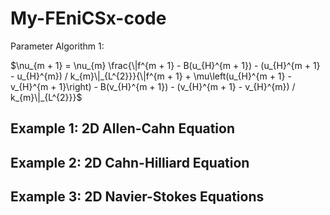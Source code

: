 # My-FEniCSx-code

Parameter Algorithm 1:

$\nu_{m + 1} = \nu_{m} \frac{\|f^{m + 1} - B(u_{H}^{m + 1}) - (u_{H}^{m + 1} - u_{H}^{m}) / k_{m}\|_{L^{2}}}{\|f^{m + 1} + \mu\left(u_{H}^{m + 1} - v_{H}^{m + 1}\right) - B(v_{H}^{m + 1}) - (v_{H}^{m + 1} - v_{H}^{m}) / k_{m}\|_{L^{2}}}$


## Example 1: 2D Allen-Cahn Equation

## Example 2: 2D Cahn-Hilliard Equation

## Example 3: 2D Navier-Stokes Equations
